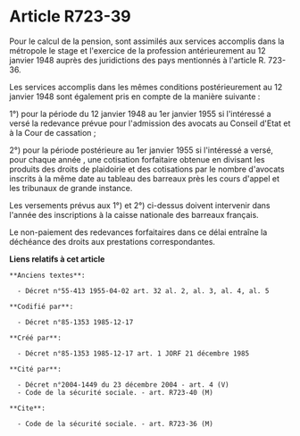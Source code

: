 # Article R723-39

Pour le calcul de la pension, sont assimilés aux services accomplis dans la métropole le stage et l'exercice de la profession
antérieurement au 12 janvier 1948 auprès des juridictions des pays mentionnés à l'article R. 723-36. 

Les services accomplis dans les mêmes conditions postérieurement au 12 janvier 1948 sont également pris en compte de la
manière suivante : 

1°) pour la période du 12 janvier 1948 au 1er janvier 1955 si l'intéressé a versé la redevance prévue pour l'admission des
avocats au Conseil d'Etat et à la Cour de cassation ; 

2°) pour la période postérieure au 1er janvier 1955 si l'intéressé a versé, pour chaque année   , une cotisation forfaitaire
obtenue en divisant les produits des droits de plaidoirie et des cotisations par le nombre d'avocats inscrits à la même date
au tableau des barreaux près les cours d'appel et les tribunaux de grande instance. 

Les versements prévus aux 1°) et 2°) ci-dessus doivent intervenir dans l'année des inscriptions à la caisse nationale des
barreaux français. 

Le non-paiement des redevances forfaitaires dans ce délai entraîne la déchéance des droits aux prestations correspondantes.

**Liens relatifs à cet article**

	**Anciens textes**:

	  - Décret n°55-413 1955-04-02 art. 32 al. 2, al. 3, al. 4, al. 5

	**Codifié par**:

	  - Décret n°85-1353 1985-12-17

	**Créé par**:

	  - Décret n°85-1353 1985-12-17 art. 1 JORF 21 décembre 1985

	**Cité par**:

	  - Décret n°2004-1449 du 23 décembre 2004 - art. 4 (V)
	  - Code de la sécurité sociale. - art. R723-40 (M)

	**Cite**:

	  - Code de la sécurité sociale. - art. R723-36 (M)

